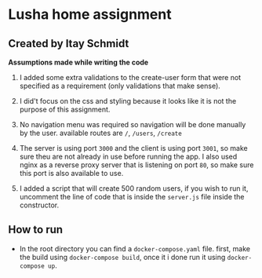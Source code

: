 # Lusha home assignment
## Created by Itay Schmidt

**Assumptions made while writing the code**

1. I added some extra validations to the create-user form that were not specified as a requirement (only validations that make sense).

2. I did't focus on the css and styling because it looks like it is not the purpose of this assignment.

3. No navigation menu was required so navigation will be done manually by the user. available routes are ```/```, ```/users```, ```/create```

4. The server is using port ```3000``` and the client is using port ```3001```, so make sure theu are not already in use before running the app. I also used nginx as a reverse proxy server that is listening on port ```80```, so make sure this port is also available to use.

5. I added a script that will create 500 random users, if you wish to run it, uncomment the line of code that is inside the ```server.js``` file inside the constructor.


## How to run

* In the root directory you can find a ```docker-compose.yaml``` file. first, make the build using ```docker-compose build```, once it i done run it using ```docker-compose up```.